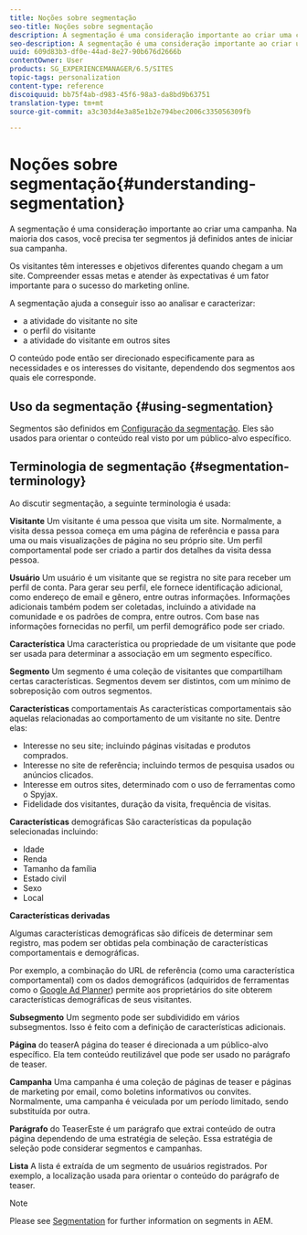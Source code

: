 ```yaml
---
title: Noções sobre segmentação
seo-title: Noções sobre segmentação
description: A segmentação é uma consideração importante ao criar uma campanha. Na maioria dos casos, você precisa ter segmentos já definidos antes de iniciar sua campanha.
seo-description: A segmentação é uma consideração importante ao criar uma campanha. Na maioria dos casos, você precisa ter segmentos já definidos antes de iniciar sua campanha.
uuid: 609d83b3-df0e-44ad-8e27-90b676d2666b
contentOwner: User
products: SG_EXPERIENCEMANAGER/6.5/SITES
topic-tags: personalization
content-type: reference
discoiquuid: bb75f4ab-d983-45f6-98a3-da8bd9b63751
translation-type: tm+mt
source-git-commit: a3c303d4e3a85e1b2e794bec2006c335056309fb

---
```



# Noções sobre segmentação{#understanding-segmentation}

A segmentação é uma consideração importante ao criar uma campanha. Na maioria dos casos, você precisa ter segmentos já definidos antes de iniciar sua campanha.

Os visitantes têm interesses e objetivos diferentes quando chegam a um site. Compreender essas metas e atender às expectativas é um fator importante para o sucesso do marketing online.

A segmentação ajuda a conseguir isso ao analisar e caracterizar:

* a atividade do visitante no site
* o perfil do visitante
* a atividade do visitante em outros sites

O conteúdo pode então ser direcionado especificamente para as necessidades e os interesses do visitante, dependendo dos segmentos aos quais ele corresponde.

## Uso da segmentação {#using-segmentation}

Segmentos são definidos em [Configuração da segmentação](/help/sites-administering/campaign-segmentation.md). Eles são usados para orientar o conteúdo real visto por um público-alvo específico.

## Terminologia de segmentação {#segmentation-terminology}

Ao discutir segmentação, a seguinte terminologia é usada:

**Visitante** Um visitante é uma pessoa que visita um site. Normalmente, a visita dessa pessoa começa em uma página de referência e passa para uma ou mais visualizações de página no seu próprio site. Um perfil comportamental pode ser criado a partir dos detalhes da visita dessa pessoa.

**Usuário** Um usuário é um visitante que se registra no site para receber um perfil de conta. Para gerar seu perfil, ele fornece identificação adicional, como endereço de email e gênero, entre outras informações. Informações adicionais também podem ser coletadas, incluindo a atividade na comunidade e os padrões de compra, entre outros. Com base nas informações fornecidas no perfil, um perfil demográfico pode ser criado.

**Característica** Uma característica ou propriedade de um visitante que pode ser usada para determinar a associação em um segmento específico.

**Segmento** Um segmento é uma coleção de visitantes que compartilham certas características. Segmentos devem ser distintos, com um mínimo de sobreposição com outros segmentos.

**Características** comportamentais As características comportamentais são aquelas relacionadas ao comportamento de um visitante no site. Dentre elas:

* Interesse no seu site; incluindo páginas visitadas e produtos comprados.
* Interesse no site de referência; incluindo termos de pesquisa usados ou anúncios clicados.
* Interesse em outros sites, determinado com o uso de ferramentas como o Spyjax.
* Fidelidade dos visitantes, duração da visita, frequência de visitas.

**Características** demográficas São características da população selecionadas incluindo:

* Idade
* Renda
* Tamanho da família
* Estado civil
* Sexo
* Local

**Características derivadas**

Algumas características demográficas são difíceis de determinar sem registro, mas podem ser obtidas pela combinação de características comportamentais e demográficas.

Por exemplo, a combinação do URL de referência (como uma característica comportamental) com os dados demográficos (adquiridos de ferramentas como o [Google Ad Planner](https://www.google.com/adplanner/)) permite aos proprietários do site obterem características demográficas de seus visitantes.

**Subsegmento** Um segmento pode ser subdividido em vários subsegmentos. Isso é feito com a definição de características adicionais.

**Página** do teaserA página do teaser é direcionada a um público-alvo específico. Ela tem conteúdo reutilizável que pode ser usado no parágrafo de teaser.

**Campanha** Uma campanha é uma coleção de páginas de teaser e páginas de marketing por email, como boletins informativos ou convites. Normalmente, uma campanha é veiculada por um período limitado, sendo substituída por outra.

**Parágrafo** do TeaserEste é um parágrafo que extrai conteúdo de outra página dependendo de uma estratégia de seleção. Essa estratégia de seleção pode considerar segmentos e campanhas.

**Lista** A lista é extraída de um segmento de usuários registrados. Por exemplo, a localização usada para orientar o conteúdo do parágrafo de teaser.

>[!NOTE]
>
>Please see [Segmentation](/help/sites-administering/campaign-segmentation.md) for further information on segments in AEM.

